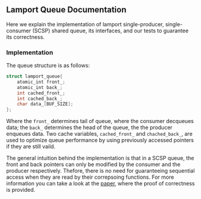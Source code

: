 ## Lamport Queue Documentation
Here we explain the implementation of lamport single-producer, single-consumer (SCSP) shared queue, its interfaces, and our tests to guarantee its correctness. 

### Implementation
The queue structure is as follows:
```C
struct lamport_queue{
    atomic_int front_;
    atomic_int back_;
    int cached_front_;
    int cached_back_;
    char data_[BUF_SIZE];
};
```
Where the `front_` determines tail of queue, where the consumer decqueues data; the `back_` determines the head of the queue, the the producer enqueues data.
Two cache variables, `cached_front_` and `chached_back_`, are used to optimize queue performance by using previously accessed pointers if they are still vaild.

The general intuition behind the implementation is that in a SCSP queue, the front and back pointers can only be modified by the consumer and the producer respectively. Thefore, there is no need for guaranteeing sequential access when they are read by their correpsoing functions. For more information you can take a look at the [paper](https://hal.inria.fr/hal-00911893/document), where the proof of correctness is provided. 
